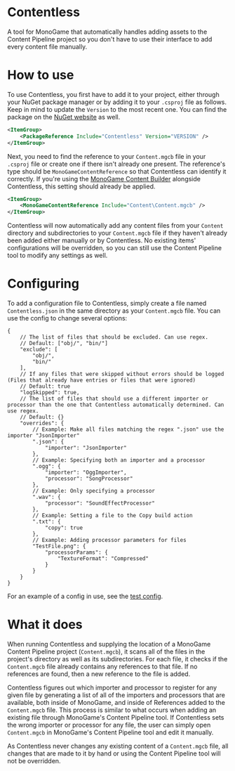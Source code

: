 # Contentless
A tool for MonoGame that automatically handles adding assets to the Content Pipeline project so you don't have to use their interface to add every content file manually.

# How to use
To use Contentless, you first have to add it to your project, either through your NuGet package manager or by adding it to your `.csproj` file as follows. Keep in mind to update the `Version` to the most recent one. You can find the package on the [NuGet website](https://www.nuget.org/packages/Contentless/) as well.
```xml
<ItemGroup>
    <PackageReference Include="Contentless" Version="VERSION" />
</ItemGroup>
```
Next, you need to find the reference to your `Content.mgcb` file in your `.csproj` file or create one if there isn't already one present. The reference's type should be `MonoGameContentReference` so that Contentless can identify it correctly. If you're using the [MonoGame Content Builder](https://www.nuget.org/packages/MonoGame.Content.Builder/) alongside Contentless, this setting should already be applied.
```xml
<ItemGroup>
    <MonoGameContentReference Include="Content\Content.mgcb" />
</ItemGroup>
```

Contentless will now automatically add any content files from your `Content` directory and subdirectories to your `Content.mgcb` file if they haven't already been added either manually or by Contentless. No existing items' configurations will be overridden, so you can still use the Content Pipeline tool to modify any settings as well.

# Configuring
To add a configuration file to Contentless, simply create a file named `Contentless.json` in the same directory as your `Content.mgcb` file. You can use the config to change several options:
```json5
{
    // The list of files that should be excluded. Can use regex. 
    // Default: ["obj/", "bin/"]
    "exclude": [
        "obj/",
        "bin/"
    ],
    // If any files that were skipped without errors should be logged (Files that already have entries or files that were ignored)
    // Default: true
    "logSkipped": true,
    // The list of files that should use a different importer or processor than the one that Contentless automatically determined. Can use regex.
    // Default: {}
    "overrides": {
        // Example: Make all files matching the regex ".json" use the importer "JsonImporter"
        ".json": {
            "importer": "JsonImporter"        
        },
        // Example: Specifying both an importer and a processor
        ".ogg": {
            "importer": "OggImporter",
            "processor": "SongProcessor"
        },
        // Example: Only specifying a processor
        ".wav": {
            "processor": "SoundEffectProcessor"
        },
        // Example: Setting a file to the Copy build action
        ".txt": {
            "copy": true
        },
        // Example: Adding processor parameters for files
        "TestFile.png": {
            "processorParams": {
                "TextureFormat": "Compressed"
            }
        }
    }
}
```
For an example of a config in use, see the [test config](https://github.com/Ellpeck/Contentless/blob/master/Test/Content/Contentless.json).

# What it does
When running Contentless and supplying the location of a MonoGame Content Pipeline project (`Content.mgcb`), it scans all of the files in the project's directory as well as its subdirectories. For each file, it checks if the `Content.mgcb` file already contains any references to that file. If no references are found, then a new reference to the file is added. 

Contentless figures out which importer and processor to register for any given file by generating a list of all of the importers and processors that are available, both inside of MonoGame, and inside of References added to the `Content.mgcb` file. This process is similar to what occurs when adding an existing file through MonoGame's Content Pipeline tool. If Contentless sets the wrong importer or processor for any file, the user can simply open `Content.mgcb` in MonoGame's Content Pipeline tool and edit it manually. 

As Contentless never changes any existing content of a `Content.mgcb` file, all changes that are made to it by hand or using the Content Pipeline tool will not be overridden.